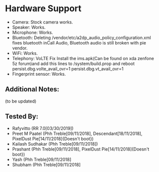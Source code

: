 # Hardware Support
* Camera: Stock camera works.
* Speaker: Works.
* Microphone: Works.
* Bluetooth: Deleting /vendor/etc/a2dp_audio_policy_configuration.xml fixes bluetooth inCall Audio, Bluetooth audio is still broken with pie vendor.
* WiFi: Works.
* Telephony: VoLTE Fix Install the ims.apk(Can be found on xda zenfone 5z forum)and add this lines to /system/build.prop and reboot
persist.dbg.volte_avail_ovr=1
persist.dbg.vt_avail_ovr=1
* Fingerprint sensor: Works.

## Additional Notes:
(to be updated)

## Tested By:
* Rafyvitto (RR 7.0[03/30/2019])
* Preet M Paatel (Phh Treble[09/11/2018], Descendant[18/11/2018], PixelDust Pie[14/11/2018]{Doesn't boot})
* Kailash Sudhakar (Phh Treble[09/11/2018])
* Prashant (Phh Treble[09/11/2018], PixelDust Pie[14/11/2018]{Doesn't boot})
* Yash (Phh Treble[09/11/2018]
* Shubham (Phh Treble[09/11/2018]